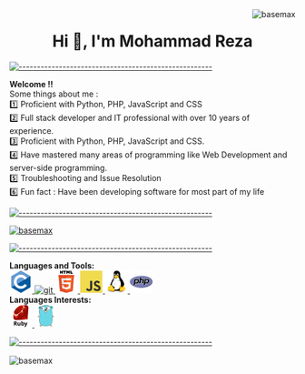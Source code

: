 <img align ="right" src="https://komarev.com/ghpvc/?username=mohammad-chavoshipor&label=Profile%20views&color=0e75b6&style=flat" alt="basemax">
<h1 align="center">Hi 👋, I'm Mohammad Reza</h1>

[![-----------------------------------------------------](
https://raw.githubusercontent.com/andreasbm/readme/master/assets/lines/aqua.png)](https://github.com/mohammad-chavoshipor?tab=repositories)

<b>Welcome !! </b><br/>
Some things about me :<br/>
:one: Proficient with Python, PHP, JavaScript and CSS<br/>
:two: Full stack developer and IT professional with over 10 years of experience.<br/>
:three: Proficient with Python, PHP, JavaScript and CSS.<br/> 
:four: Have mastered many areas of programming like Web Development and server-side programming.<br/>
:five: Troubleshooting and Issue Resolution<br/> 
:six: Fun fact : Have been developing software for most part of my life

[![-----------------------------------------------------](
https://raw.githubusercontent.com/andreasbm/readme/master/assets/lines/aqua.png)](https://github.com/mohammad-chavoshipor?tab=repositories)

<a href="https://github.com/mohammad-chavoshipor?tab=repositories"><img src="https://github-profile-trophy.vercel.app/?username=mohammad-chavoshipor&column=8&margin-w=15&margin-h=15" alt="basemax"></a>

[![-----------------------------------------------------](
https://raw.githubusercontent.com/andreasbm/readme/master/assets/lines/aqua.png)](https://github.com/mohammad-chavoshipor?tab=repositories)

<b>Languages and Tools:</b><br/>
<a href="https://www.cprogramming.com/" target="_blank"> <img src="https://raw.githubusercontent.com/devicons/devicon/master/icons/c/c-original.svg" alt="c" width="40" height="40"/> </a> <a href="https://git-scm.com/" target="_blank"> <img src="https://www.vectorlogo.zone/logos/git-scm/git-scm-icon.svg" alt="git" width="40" height="40"/> </a> <a href="https://www.w3.org/html/" target="_blank"> <img src="https://raw.githubusercontent.com/devicons/devicon/master/icons/html5/html5-original-wordmark.svg" alt="html5" width="40" height="40"/> </a> <a href="https://developer.mozilla.org/en-US/docs/Web/JavaScript" target="_blank"> <img src="https://raw.githubusercontent.com/devicons/devicon/master/icons/javascript/javascript-original.svg" alt="javascript" width="40" height="40"/> </a> <a href="https://www.linux.org/" target="_blank"> <img src="https://raw.githubusercontent.com/devicons/devicon/master/icons/linux/linux-original.svg" alt="linux" width="40" height="40"/> </a> <a href="https://www.php.net" target="_blank"> <img src="https://raw.githubusercontent.com/devicons/devicon/master/icons/php/php-original.svg" alt="php" width="40" height="40"/> </a>
<br>
<b>Languages Interests:</b><br/>
<a href="https://www.ruby-lang.org/" target="_blank"> <img src="https://raw.githubusercontent.com/devicons/devicon/master/icons/ruby/ruby-original-wordmark.svg" alt="c" width="40" height="40"/> </a> <a href="https://golang.org/" target="_blank">  <img src="https://raw.githubusercontent.com/devicons/devicon/master/icons/go/go-original.svg" alt="c" width="40" height="40"/> </a>

[![-----------------------------------------------------](
https://raw.githubusercontent.com/andreasbm/readme/master/assets/lines/aqua.png)](https://github.com/mohammad-chavoshipor?tab=repositories)

<img align="center" src="https://github-readme-stats.vercel.app/api?username=mohammad-chavoshipor&show_icons=true&locale=en" alt="basemax">

